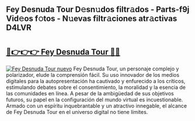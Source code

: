 ## Fey Desnuda Tour D𝚎sn𝚞dos filtr𝚊dos - Parts-f9j Vid𝚎os f𝚘tos - N𝚞evas filtr𝚊ciones atr𝚊ctivas D4LVR

# <h2><a href="http://mb9u1cj.tromn.icu/?c=Fey+Desnuda+Tour">🔗👉👉👉 Fey Desnuda Tour 🔗🔗</a></h2>

[![Fey Desnuda Tour nuevo](https://i.imgur.com/pEAQMta.gif)](http://mb9u1cj.tromn.icu/?c=Fey+Desnuda+Tour)
Fey Desnuda Tour, un personaje complejo y polarizador, elude la comprensión fácil. Su uso innovador de los medios digitales para la autopresentación ha cautivado y enfurecido a los críticos, estimulando debates sobre el consentimiento, la moralidad y la esencia de las comunidades en línea. A pesar de la ambigüedad de sus objetivos futuros, su papel en la configuración del mundo virtual es incuestionable. Armado con un espíritu inquebrantable y un atractivo innegable, el alcance de Fey Desnuda Tour en el universo digital no tiene límites.
